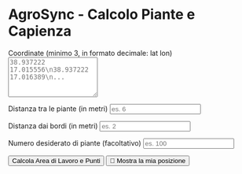 
<body>
  <h1>AgroSync - Calcolo Piante e Capienza</h1>
  <label>Coordinate (minimo 3, in formato decimale: lat lon)</label>
  <textarea id="coordInput" rows="5" placeholder="38.937222 17.015556\n38.937222 17.016389\n..."></textarea>

  <label>Distanza tra le piante (in metri)</label>
  <input type="number" id="spacing" placeholder="es. 6">

  <label>Distanza dai bordi (in metri)</label>
  <input type="number" id="border" placeholder="es. 2">

  <label>Numero desiderato di piante (facoltativo)</label>
  <input type="number" id="desired" placeholder="es. 100">

  <button onclick="elabora()">Calcola Area di Lavoro e Punti</button>
  <button onclick="trackPosition()">📍 Mostra la mia posizione</button>

  <div id="output"></div>
  <div id="map"></div>

  <script>
    let map = L.map('map').setView([38.936, 17.016], 17);
    L.tileLayer('https://{s}.tile.openstreetmap.org/{z}/{x}/{y}.png', {
      maxZoom: 20,
    }).addTo(map);

    let polygonLayer, pointsLayer;
    let userMarker;

    function trackPosition() {
      if (!navigator.geolocation) {
        alert("Geolocalizzazione non supportata dal browser.");
        return;
      }

      navigator.geolocation.watchPosition(
        (pos) => {
          const lat = pos.coords.latitude;
          const lon = pos.coords.longitude;
          if (!userMarker) {
            userMarker = L.circleMarker([lat, lon], {
              radius: 6,
              color: 'red',
              fillOpacity: 0.9
            }).addTo(map);
          } else {
            userMarker.setLatLng([lat, lon]);
          }
        },
        (err) => {
          alert("Errore nella localizzazione: " + err.message);
        },
        {
          enableHighAccuracy: true,
          maximumAge: 0,
          timeout: 10000
        }
      );
    }

    function elabora() {
      const rawCoords = document.getElementById("coordInput").value.trim().split("\n");
      const spacing = parseFloat(document.getElementById("spacing").value);
      const border = parseFloat(document.getElementById("border").value);
      const desiredPlants = parseInt(document.getElementById("desired").value);
      const output = document.getElementById("output");

      if (rawCoords.length < 3 || isNaN(spacing) || isNaN(border)) {
        output.innerHTML = "<p class='red'>Inserisci almeno 3 coordinate valide, distanza tra piante e margine.</p>";
        return;
      }

      let coords = [];
      for (let line of rawCoords) {
        const parts = line.trim().split(/\s+/);
        if (parts.length !== 2) {
          output.innerHTML = "<p class='red'>Formato non valido: usa latitudine e longitudine separate da uno spazio.</p>";
          return;
        }
        const lat = parseFloat(parts[0]);
        const lon = parseFloat(parts[1]);
        if (isNaN(lat) || isNaN(lon)) {
          output.innerHTML = "<p class='red'>Errore nella conversione di una coordinata.</p>";
          return;
        }
        coords.push([lon, lat]); // GeoJSON format
      }

      if (coords[0][0] !== coords[coords.length - 1][0] || coords[0][1] !== coords[coords.length - 1][1]) {
        coords.push(coords[0]);
      }

      const polygon = turf.polygon([coords]);
      const area = turf.area(polygon);
      const areaHa = (area / 10000).toFixed(2);
      const areaM2 = area.toFixed(2);

      if (polygonLayer) map.removeLayer(polygonLayer);
      if (pointsLayer) map.removeLayer(pointsLayer);

      const leafletCoords = coords.map(([lon, lat]) => [lat, lon]);
      polygonLayer = L.polygon(leafletCoords, {color: 'green'}).addTo(map);
      map.fitBounds(polygonLayer.getBounds());

      const centroid = turf.centroid(polygon).geometry.coordinates;
      const lat0 = centroid[1];
      const lon0 = centroid[0];

      function latlonToXY(lat, lon) {
        const R = 6371000;
        const x = R * (lon - lon0) * Math.cos(lat0 * Math.PI / 180) * Math.PI / 180;
        const y = R * (lat - lat0) * Math.PI / 180;
        return [x, y];
      }

      function xyToLatlon(x, y) {
        const R = 6371000;
        const lat = lat0 + (y / R) * 180 / Math.PI;
        const lon = lon0 + (x / (R * Math.cos(lat0 * Math.PI / 180))) * 180 / Math.PI;
        return [lat, lon];
      }

      const localCoords = coords.map(([lon, lat]) => latlonToXY(lat, lon));
      const localPolygon = turf.polygon([localCoords]);

      let [minx, miny, maxx, maxy] = turf.bbox(localPolygon);
      minx += border;
      maxx -= border;
      miny += border;
      maxy -= border;

      const nx = Math.floor((maxx - minx) / spacing);
      const ny = Math.floor((maxy - miny) / spacing);

      const gridPoints = [];
      for (let i = 0; i <= nx; i++) {
        for (let j = 0; j <= ny; j++) {
          const x = minx + i * spacing;
          const y = miny + j * spacing;
          const pt = turf.point([x, y]);
          if (turf.booleanPointInPolygon(pt, localPolygon)) {
            const [lat, lon] = xyToLatlon(x, y);
            gridPoints.push({ lat, lon });
          }
        }
      }

      let maxCapacity = gridPoints.length;
      let usedPoints = gridPoints;
      if (!isNaN(desiredPlants) && desiredPlants < maxCapacity) {
        usedPoints = gridPoints.slice(0, desiredPlants);
      }

      output.innerHTML = `
        <p class='green'>Coordinate accettate ✅</p>
        <p>Totale punti poligono: ${coords.length - 1}</p>
        <p>Distanza tra piante: ${spacing} m<br>
        Distanza dal bordo: ${border} m</p>
        <p><strong>Superficie stimata (geodetica):</strong> ${areaM2} m² → ${areaHa} ettari</p>
        <p><strong>Capienza massima:</strong> ${maxCapacity} piante</p>
        ${!isNaN(desiredPlants) ? `<p><strong>Piante inserite:</strong> ${usedPoints.length}</p>` : ""}
      `;

      pointsLayer = L.layerGroup();
      usedPoints.forEach(({ lat, lon }) => {
        L.circleMarker([lat, lon], { radius: 2, color: 'blue' }).addTo(pointsLayer);
      });
      pointsLayer.addTo(map);
    }
  </script>
</body>

